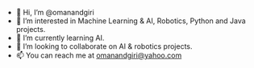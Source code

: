 - 👋 Hi, I’m @omanandgiri
- 👀 I’m interested in Machine Learning & AI, Robotics, Python and Java projects.
- 🌱 I’m currently learning AI.
- 💞️ I’m looking to collaborate on AI & robotics projects.
- 📫 You can reach me at omanandgiri@yahoo.com

<!---
omanandgiri/omanandgiri is a ✨ special ✨ repository because its `README.md` (this file) appears on your GitHub profile.
You can click the Preview link to take a look at your changes.
--->
